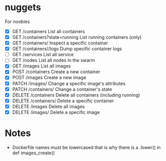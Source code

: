 # nuggets
For noobies

* [x] GET /containers                     	  List all containers
* [x] GET /containers?state=running       	  List running containers (only)
* [x] GET /containers/<id>	                  Inspect a specific container
* [x] GET /containers/<id>/logs	              Dump specific container logs
* [ ] GET /services		            	          List all service
* [ ] GET /nodes		            	            List all nodes in the swarm
* [x] GET /images		            	            List all images
* [x] POST /containers		            	      Create a new container
* [x] POST /images		            	          Create a new image
* [x] PATCH /images/<id>		            	    Change a specific image's attributes
* [x] PATCH /containers/<id>              	  Change a container's state
* [x] DELETE /containers                  	  Delete all containers (including running)
* [x] DELETE /containers/<id> 	              Delete a specific container
* [x] DELETE /images                      	  Delete all images
* [x] DELETE /images/<id>		                  Delete a specific image

# Notes
- Dockerfile names must be lowercased that is why there is a .lower() in def images_create()
